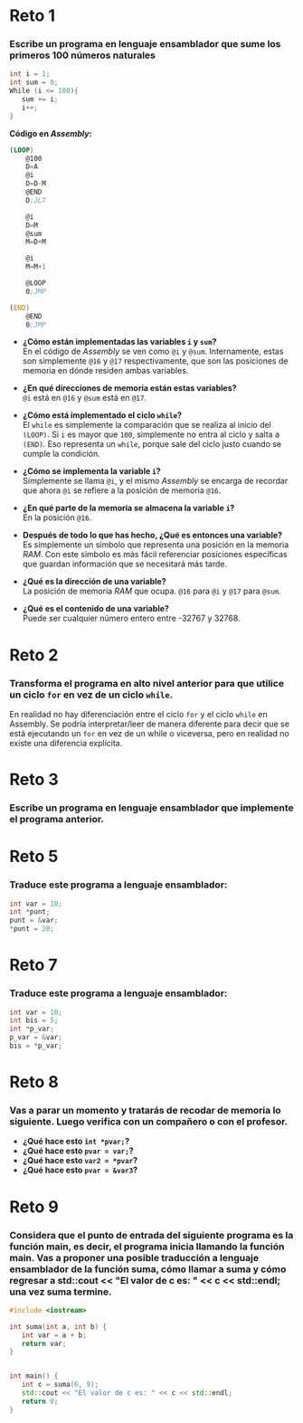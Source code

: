# Reto 1
### Escribe un programa en lenguaje ensamblador que sume los primeros 100 números naturales

```c++
int i = 1;
int sum = 0;
While (i <= 100){
   sum += i;
   i++;
}
```

**Código en *Assembly*:**  
```asm
(LOOP)    
    @100
    D=A
    @i
    D=D-M
    @END
    D;JLT

    @i
    D=M
    @sum
    M=D+M

    @i
    M=M+1

    @LOOP
    0;JMP

(END)
    @END
    0;JMP
```

- **¿Cómo están implementadas las variables `i` y `sum`?**  
En el código de *Assembly* se ven como `@i` y `@sum`. Internamente, estas son simplemente `@16` y `@17` respectivamente, que son las posiciones de memoria en dónde residen ambas variables.

- **¿En qué direcciones de memoria están estas variables?**  
`@i` está en `@16` y `@sum` está en `@17`.

- **¿Cómo está implementado el ciclo `while`?**  
El `while` es simplemente la comparación que se realiza al inicio del `(LOOP)`. Si `i` es mayor que `100`, simplemente no entra al ciclo y salta a `(END)`. Eso representa un `while`, porque sale del ciclo justo cuando se cumple la condición.

- **¿Cómo se implementa la variable `i`?**  
Simplemente se llama `@i`, y el mismo *Assembly* se encarga de recordar que ahora `@i` se refiere a la posición de memoria `@16`.

- **¿En qué parte de la memoria se almacena la variable `i`?**  
En la posición `@16`.

- **Después de todo lo que has hecho, ¿Qué es entonces una variable?**  
Es simplemente un símbolo que representa una posición en la memoria *RAM*. Con este símbolo es más fácil referenciar posiciones específicas que guardan información que se necesitará más tarde.

- **¿Qué es la dirección de una variable?**  
La posición de memoria *RAM* que ocupa. `@16` para `@i` y `@17` para `@sum`.

- **¿Qué es el contenido de una variable?**  
Puede ser cualquier número entero entre -32767 y 32768.

# Reto 2
### Transforma el programa en alto nivel anterior para que utilice un ciclo `for` en vez de un ciclo `while`.

En realidad no hay diferenciación entre el ciclo `for` y el ciclo `while` en Assembly. Se podría interpretar/leer de manera diferente para decir que se está ejecutando un `for` en vez de un while o viceversa, pero en realidad no existe una diferencia explícita.

# Reto 3
### Escribe un programa en lenguaje ensamblador que implemente el programa anterior.

# Reto 5
### Traduce este programa a lenguaje ensamblador:
```c++
int var = 10;
int *punt;
punt = &var;
*punt = 20;
```

# Reto 7
### Traduce este programa a lenguaje ensamblador:
```c++
int var = 10;
int bis = 5;
int *p_var;
p_var = &var;
bis = *p_var;
```

# Reto 8
### Vas a parar un momento y tratarás de recodar de memoria lo siguiente. Luego verifica con un compañero o con el profesor.
- **¿Qué hace esto `int *pvar;`?**
- **¿Qué hace esto `pvar = var;`?**
- **¿Qué hace esto `var2 = *pvar`?**
- **¿Qué hace esto `pvar = &var3`?**

# Reto 9
### Considera que el punto de entrada del siguiente programa es la función main, es decir, el programa inicia llamando la función main. Vas a proponer una posible traducción a lenguaje ensamblador de la función suma, cómo llamar a suma y cómo regresar a std::cout << "El valor de c es: " << c << std::endl; una vez suma termine.
```c++
#include <iostream>

int suma(int a, int b) {
   int var = a + b;
   return var;
}


int main() {
   int c = suma(6, 9);
   std::cout << "El valor de c es: " << c << std::endl;
   return 0;
}
```
